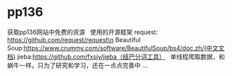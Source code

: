 # pp136
获取pp136网站中免费的资源
 
使用的开源框架
request: https://github.com/request/request\n
Beautiful Soup:https://www.crummy.com/software/BeautifulSoup/bs4/doc.zh/(中文文档)
jieba:https://github.com/fxsjy/jieba（结巴分词工具）
 
单线程爬取数据，和蜗牛一样。只为了研究和学习，还在一点点完善中 ...
